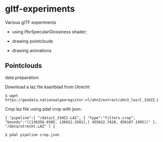 # gltf-experiments

Various glTF experiments

- using PbrSpecularGlossiness shader;

- drawing pointclouds


- drawing animations



## Pointclouds

data preparation:

Download a laz file kaartblad from Utrecht 

```
$ wget https://geodata.nationaalgeoregister.nl/ahn3/extract/ahn3_laz/C_31HZ2.LAZ
```

Crop laz file using pdal crop with json:

```
{ "pipeline":[ "/data/C_31HZ2.LAZ", { "type":"filters.crop", "bounds":"([136356.6585, 136922.3581],[ 455832.7428, 456107.1495])" }, "/data/utrecht.LAZ" ] }
```

```
$ pdal pipeline crop.json
```